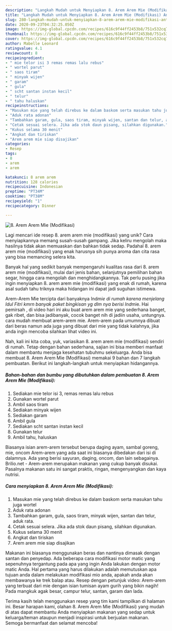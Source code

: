 ```yaml
---
description: "Langkah Mudah untuk Menyiapkan 8. Arem Arem Mie (Modifikasi) Anti Gagal"
title: "Langkah Mudah untuk Menyiapkan 8. Arem Arem Mie (Modifikasi) Anti Gagal"
slug: 280-langkah-mudah-untuk-menyiapkan-8-arem-arem-mie-modifikasi-anti-gagal
date: 2020-09-23T04:32:25.050Z
image: https://img-global.cpcdn.com/recipes/616c9f44ff2453b8/751x532cq70/8-arem-arem-mie-modifikasi-foto-resep-utama.jpg
thumbnail: https://img-global.cpcdn.com/recipes/616c9f44ff2453b8/751x532cq70/8-arem-arem-mie-modifikasi-foto-resep-utama.jpg
cover: https://img-global.cpcdn.com/recipes/616c9f44ff2453b8/751x532cq70/8-arem-arem-mie-modifikasi-foto-resep-utama.jpg
author: Mabelle Leonard
ratingvalue: 4.1
reviewcount: 8
recipeingredient:
- " mie telor isi 3 remas remas lalu rebus"
- " wortel parut"
- " saos tiram"
- " minyak wijen"
- " garam"
- " gula"
- " scht santan instan kecil"
- " telur"
- " tahu haluskan"
recipeinstructions:
- "Masukan mie yang telah direbus ke dalam baskom serta masukan tahu juga wortel"
- "Aduk rata adonan"
- "Tambahkan garam, gula, saos tiram, minyak wijen, santan dan telur, aduk rata."
- "Cetak sesuai selera. Jika ada stok daun pisang, silahkan digunakan."
- "Kukus selama 30 menit"
- "Angkat dan tiriskan"
- "Arem arem mie siap disajikan"
categories:
- Resep
tags:
- 8
- arem
- arem

katakunci: 8 arem arem 
nutrition: 128 calories
recipecuisine: Indonesian
preptime: "PT34M"
cooktime: "PT38M"
recipeyield: "1"
recipecategory: Dinner

---
```



![8. Arem Arem Mie (Modifikasi)](https://img-global.cpcdn.com/recipes/616c9f44ff2453b8/751x532cq70/8-arem-arem-mie-modifikasi-foto-resep-utama.jpg)

Lagi mencari ide resep 8. arem arem mie (modifikasi) yang unik? Cara menyiapkannya memang susah-susah gampang. Jika keliru mengolah maka hasilnya tidak akan memuaskan dan bahkan tidak sedap. Padahal 8. arem arem mie (modifikasi) yang enak harusnya sih punya aroma dan cita rasa yang bisa memancing selera kita.

Banyak hal yang sedikit banyak mempengaruhi kualitas rasa dari 8. arem arem mie (modifikasi), mulai dari jenis bahan, selanjutnya pemilihan bahan segar, hingga cara mengolah dan menghidangkannya. Tak perlu pusing jika ingin menyiapkan 8. arem arem mie (modifikasi) yang enak di rumah, karena asal sudah tahu triknya maka hidangan ini dapat jadi suguhan istimewa.

Arem-Arem Mie tercipta dari banyaknya Ind*mie di rumah karena menjelang Idul Fitri kmrn banyak paket bingkisan yg dlm nya berisi Ind*mie. Hai pemirsah , di video hari ini aku buat arem arem mie yang sederhana banget, gak ribet, dan bisa jadibanyak, cocok banget nih di jadiin usaha, untungnya. cara mudah membuat arem-arem mie. Arem-arem pada umumnya dibuat dari beras namun ada juga yang dibuat dari mie yang tidak kalahnya, jika anda ingin mencoba silahkan lihat video ini.


Nah, kali ini kita coba, yuk, variasikan 8. arem arem mie (modifikasi) sendiri di rumah. Tetap dengan bahan sederhana, sajian ini bisa memberi manfaat dalam membantu menjaga kesehatan tubuhmu sekeluarga. Anda bisa membuat 8. Arem Arem Mie (Modifikasi) memakai 9 bahan dan 7 langkah pembuatan. Berikut ini langkah-langkah untuk menyiapkan hidangannya.

<!--inarticleads1-->

##### Bahan-bahan dan bumbu yang dibutuhkan dalam pembuatan 8. Arem Arem Mie (Modifikasi):

1. Sediakan  mie telor isi 3, remas remas lalu rebus
1. Gunakan  wortel parut
1. Ambil  saos tiram
1. Sediakan  minyak wijen
1. Sediakan  garam
1. Ambil  gula
1. Sediakan  scht santan instan kecil
1. Gunakan  telur
1. Ambil  tahu, haluskan


Biasanya isian arem-arem tersebut berupa daging ayam, sambal goreng, mie, oncom Arem-arem yang ada saat ini biasanya dibedakan dari isi di dalamnya. Ada yang berisi sayuran, daging, oncom, dan lain sebagainya. Brilio.net - Arem-arem merupakan makanan yang cukup banyak disukai. Pasalnya makanan satu ini sangat praktis, ringan, mengenyangkan dan kaya nutrisi. 

<!--inarticleads2-->

##### Cara menyiapkan 8. Arem Arem Mie (Modifikasi):

1. Masukan mie yang telah direbus ke dalam baskom serta masukan tahu juga wortel
1. Aduk rata adonan
1. Tambahkan garam, gula, saos tiram, minyak wijen, santan dan telur, aduk rata.
1. Cetak sesuai selera. Jika ada stok daun pisang, silahkan digunakan.
1. Kukus selama 30 menit
1. Angkat dan tiriskan
1. Arem arem mie siap disajikan


Makanan ini biasanya menggunakan beras dan nantinya dimasak dengan santan dan penyedap. Ada beberapa cara modifikasi motor matic yang sepenuhnya tergantung pada apa yang ingin Anda lakukan dengan motor matic Anda. Hal pertama yang harus dilakukan adalah memutuskan apa tujuan anda dalam melakukan modifikasi mio anda, apakah anda akan membawanya ke trek balap atau. Resep dengan petunjuk video: Arem-arem yang terbuat dari mie dengan isian tumisan ayam gurih yang bikin nagih! Pada mangkuk agak besar, campur telur, santan, garam dan lada. 

Terima kasih telah menggunakan resep yang tim kami tampilkan di halaman ini. Besar harapan kami, olahan 8. Arem Arem Mie (Modifikasi) yang mudah di atas dapat membantu Anda menyiapkan makanan yang sedap untuk keluarga/teman ataupun menjadi inspirasi untuk berjualan makanan. Semoga bermanfaat dan selamat mencoba!
